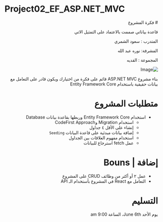 # Project02_EF_ASP.NET_MVC

<div dir="rtl" align="right">
# فكرة المشروع 


قاعدة بياناتي صممت بالاعتماد على التمثيل الاتي

المتدرب : سعود الشمري

المشرفة: نوره عبد الله

المجموعة : القديه

![Image](https://i.ibb.co/NSwQzYM/image.png)


بناء مشروع ASP.NET MVC قائم على فكرة من اختيارك ويكون قادر على التعامل مع بيانات حقيقية باستخدام Entity Framework Core 

# متطلبات المشروع
- استخدام Entity Framework Core وربطها بقاعدة بيانات Database
    - استخدام Migration وCodeFirst Approach
    - إنشاء على الأقل ٤ جداول
    - إضافة بيانات مبدئية على قاعدة البيانات `Seeding`
    - استخدام مفهوم العلاقات بين الجداول
    - عمل fetch استرجاع للبيانات
# إضافة | Bouns  
- عمل ٢ أو أكثر من وظائف CRUD على المشروع
- التعامل مع React في المشروع بأستخدام الـ API


# التسليم

يوم الأحد June 6th، الساعة 9:00 am
</div>
